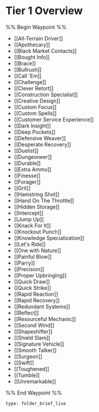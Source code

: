 # Tier 1 Overview

%% Begin Waypoint %%
- [[All-Terrain Driver]]
- [[Apothecary]]
- [[Black Market Contacts]]
- [[Bought Info]]
- [[Brace]]
- [[Bullrush]]
- [[Call 'Em]]
- [[Challenge]]
- [[Clever Retort]]
- [[Construction Specialist]]
- [[Creative Design]]
- [[Custom Focus]]
- [[Custom Spells]]
- [[Customer Service Experience]]
- [[Dark Insight]]
- [[Deep Pockets]]
- [[Defensive Weaver]]
- [[Desperate Recovery]]
- [[Duelist]]
- [[Dungeoneer]]
- [[Durable]]
- [[Extra Ammo]]
- [[Finesse]]
- [[Forager]]
- [[Grit]]
- [[Hamstring Shot]]
- [[Hand On The Throttle]]
- [[Hidden Storage]]
- [[Intercept]]
- [[Jump Up]]
- [[Knack For It]]
- [[Knockout Punch]]
- [[Knowledge Specialization]]
- [[Let's Ride]]
- [[One with Nature]]
- [[Painful Blow]]
- [[Parry]]
- [[Precision]]
- [[Proper Upbringing]]
- [[Quick Draw]]
- [[Quick Strike]]
- [[Rapid Reaction]]
- [[Rapid Recovery]]
- [[Redundant Systems]]
- [[Reflect]]
- [[Resourceful Mechanic]]
- [[Second Wind]]
- [[Shapeshifter]]
- [[Shield Slam]]
- [[Signature Vehicle]]
- [[Smooth Talker]]
- [[Surgeon]]
- [[Swift]]
- [[Toughened]]
- [[Tumble]]
- [[Unremarkable]]

%% End Waypoint %%

 
```ccard
type: folder_brief_live
```
 

